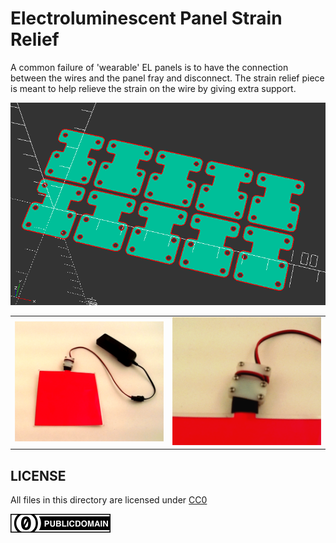 Electroluminescent Panel Strain Relief
===

A common failure of 'wearable' EL panels is to have the connection between
the wires and the panel fray and disconnect.
The strain relief piece is meant to help relieve the strain on the wire
by giving extra support.

![strain relief OpenSCAD](img/strain-relief-screenshot.png)

| | |
|---|---|
| ![strain relief whole](img/strain-relief-whole.png) | ![strain relief closeup](img/strain-relief-closeup.png) |

LICENSE
---

All files in this directory are licensed under [CC0](https://creativecommons.org/share-your-work/public-domain/cc0/)

![cc0](/img/cc/thin/cc-zero.svg)
